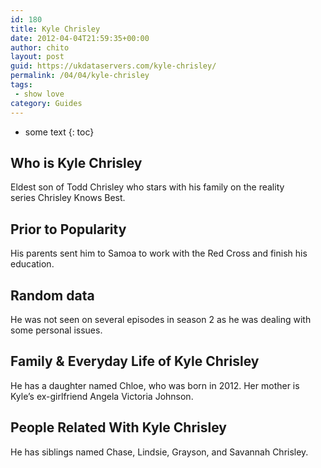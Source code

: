 ```yaml
---
id: 180
title: Kyle Chrisley
date: 2012-04-04T21:59:35+00:00
author: chito
layout: post
guid: https://ukdataservers.com/kyle-chrisley/
permalink: /04/04/kyle-chrisley
tags:
 - show love
category: Guides
---
```


* some text
{: toc}


## Who is  Kyle Chrisley
                  
                  
                  
Eldest son of Todd Chrisley who stars with his family on the reality series Chrisley Knows Best.
                  
                
                
                
## Prior to Popularity 
                  
                  
                  
His parents sent him to Samoa to work with the Red Cross and finish his education.
                  
                
                
                
## Random data 
                  
                  
                  
He was not seen on several episodes in season 2 as he was dealing with some personal issues.
                  
                
                
                
## Family & Everyday Life of Kyle Chrisley
                  
                  
                  
He has a daughter named Chloe, who was born in 2012. Her mother is Kyle&#8217;s ex-girlfriend Angela Victoria Johnson.
                  
                
                
                
## People Related With  Kyle Chrisley
                  
                  
                  
He has siblings named Chase, Lindsie, Grayson, and Savannah Chrisley.
                  
                
              
            
          
          
          
    
    
  
